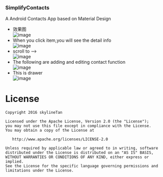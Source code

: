### SimplifyContacts
A Android Contacts App based on Material Design

 - 效果图         
 ![image](https://raw.githubusercontent.com/skylineTan/SimplifyContacts/master/images/img1.png)                             
 - When you click item,you will see the detail info                
![image](https://raw.githubusercontent.com/skylineTan/SimplifyContacts/master/images/img4.png)              
 - scroll to -->               
![image](https://raw.githubusercontent.com/skylineTan/SimplifyContacts/master/images/img5.png)              
 - The following are adding and editing contact function           
![image](https://raw.githubusercontent.com/skylineTan/SimplifyContacts/master/images/img3.png)              
 - This is drawer          
![image](https://raw.githubusercontent.com/skylineTan/SimplifyContacts/master/images/img2.png)              

License
=======

    Copyright 2016 skylineTan

    Licensed under the Apache License, Version 2.0 (the "License");
    you may not use this file except in compliance with the License.
    You may obtain a copy of the License at

       http://www.apache.org/licenses/LICENSE-2.0

    Unless required by applicable law or agreed to in writing, software
    distributed under the License is distributed on an "AS IS" BASIS,
    WITHOUT WARRANTIES OR CONDITIONS OF ANY KIND, either express or implied.
    See the License for the specific language governing permissions and
    limitations under the License.
